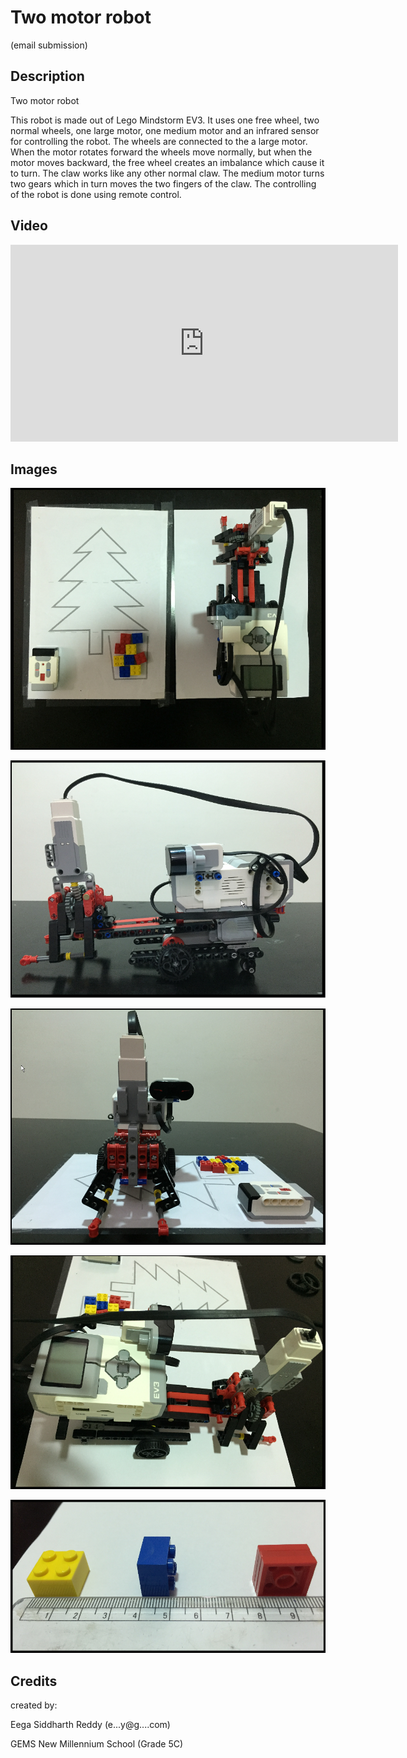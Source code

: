 # Two motor robot

(email submission)

## Description

Two motor robot
 
This robot is made out of Lego Mindstorm EV3. It uses one free wheel, two normal 
wheels, one large motor, one medium motor and an infrared sensor for controlling 
the robot. The wheels are connected to the a large motor. When the motor rotates 
forward the wheels move normally, but when the motor moves backward, the free 
wheel creates an imbalance which cause it to turn. The claw works like any other 
normal claw. The medium motor turns two gears which in turn moves the two 
fingers of the claw. The controlling of the robot is done using remote control. 


## Video


<iframe width="620" height="315" src="http://www.youtube.com/embed/7hP5KUrxZko" frameborder="0" allowfullscreen></iframe>


## Images

![pic1.png](pic1.png)

![pic2.png](pic2.png)

![pic3.png](pic3.png)

![pic4.png](pic4.png)

![pic5.png](pic5.png)

## Credits

created by: 

Eega Siddharth Reddy  (e...y@g....com)

GEMS New Millennium School (Grade 5C) 




